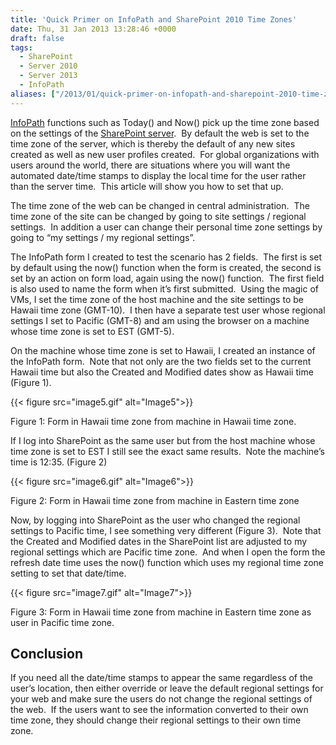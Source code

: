 ```yaml
---
title: 'Quick Primer on InfoPath and SharePoint 2010 Time Zones'
date: Thu, 31 Jan 2013 13:28:46 +0000
draft: false
tags: 
  - SharePoint
  - Server 2010
  - Server 2013
  - InfoPath
aliases: ["/2013/01/quick-primer-on-infopath-and-sharepoint-2010-time-zones/"]
---
```


[InfoPath](https://office.microsoft.com/infopath/) functions such as Today() and Now() pick up the time zone based on the settings of the [SharePoint server](https://sharepoint.microsoft.com).  By default the web is set to the time zone of the server, which is thereby the default of any new sites created as well as new user profiles created.  For global organizations with users around the world, there are situations where you will want the automated date/time stamps to display the local time for the user rather than the server time.  This article will show you how to set that up.

The time zone of the web can be changed in central administration.  The time zone of the site can be changed by going to site settings / regional settings.  In addition a user can change their personal time zone settings by going to “my settings / my regional settings”.

The InfoPath form I created to test the scenario has 2 fields.  The first is set by default using the now() function when the form is created, the second is set by an action on form load, again using the now() function.  The first field is also used to name the form when it’s first submitted.  Using the magic of VMs, I set the time zone of the host machine and the site settings to be Hawaii time zone (GMT-10).  I then have a separate test user whose regional settings I set to Pacific (GMT-8) and am using the browser on a machine whose time zone is set to EST (GMT-5).

On the machine whose time zone is set to Hawaii, I created an instance of the InfoPath form.  Note that not only are the two fields set to the current Hawaii time but also the Created and Modified dates show as Hawaii time (Figure 1).

{{< figure src="image5.gif" alt="Image5">}}

Figure 1: Form in Hawaii time zone from machine in Hawaii time zone.

If I log into SharePoint as the same user but from the host machine whose time zone is set to EST I still see the exact same results.  Note the machine’s time is 12:35. (Figure 2)

{{< figure src="image6.gif" alt="Image6">}}

Figure 2: Form in Hawaii time zone from machine in Eastern time zone

Now, by logging into SharePoint as the user who changed the regional settings to Pacific time, I see something very different (Figure 3).  Note that the Created and Modified dates in the SharePoint list are adjusted to my regional settings which are Pacific time zone.  And when I open the form the refresh date time uses the now() function which uses my regional time zone setting to set that date/time.

{{< figure src="image7.gif" alt="Image7">}}

Figure 3: Form in Hawaii time zone from machine in Eastern time zone as user in Pacific time zone.

## Conclusion

If you need all the date/time stamps to appear the same regardless of the user’s location, then either override or leave the default regional settings for your web and make sure the users do not change the regional settings of the web.  If the users want to see the information converted to their own time zone, they should change their regional settings to their own time zone.
